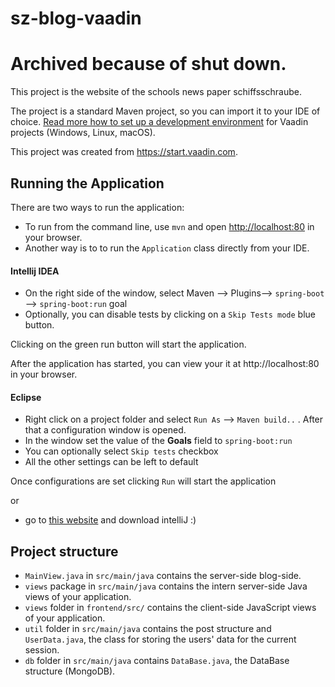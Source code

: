 # sz-blog-vaadin

# Archived because of shut down.

This project is the website of the schools news paper schiffsschraube. 

The project is a standard Maven project, so you can import it to your IDE of choice. [Read more how to set up a development environment](https://vaadin.com/docs/v14/flow/installing/installing-overview.html) for Vaadin projects (Windows, Linux, macOS). 

This project was created from https://start.vaadin.com.

## Running the Application
There are two ways to run the application:  
 - To run from the command line, use `mvn` and open [http://localhost:80](http://localhost:80) in your browser.
 - Another way is to to run the `Application` class directly from your IDE.

#### Intellij IDEA
- On the right side of the window, select Maven --> Plugins--> `spring-boot` --> `spring-boot:run` goal
- Optionally, you can disable tests by clicking on a `Skip Tests mode` blue button.

Clicking on the green run button will start the application.

After the application has started, you can view your it at http://localhost:80 in your browser.

#### Eclipse
- Right click on a project folder and select `Run As` --> `Maven build..` . After that a configuration window is opened.
- In the window set the value of the **Goals** field to `spring-boot:run` 
- You can optionally select `Skip tests` checkbox
- All the other settings can be left to default

Once configurations are set clicking `Run` will start the application

or

- go to [this website](https://www.jetbrains.com/idea/) and download intelliJ :)

## Project structure

- `MainView.java` in `src/main/java` contains the server-side blog-side.
- `views` package in `src/main/java` contains the intern server-side Java views of your application.
- `views` folder in `frontend/src/` contains the client-side JavaScript views of your application.
- `util` folder in `src/main/java` contains the post structure and `UserData.java`, the class for storing the users' data for the current session.
- `db` folder in `src/main/java` contains `DataBase.java`, the DataBase structure (MongoDB).

